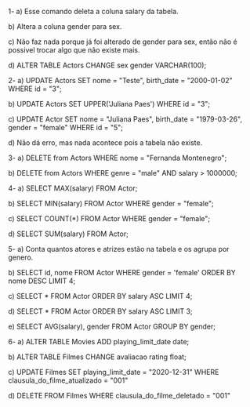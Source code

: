 1-
a)
Esse comando deleta a coluna salary da tabela.

b)
Altera a coluna gender para sex.

c)
Não faz nada porque já foi alterado de gender para sex, então não é possivel trocar algo que não existe mais.

d)
ALTER TABLE Actors CHANGE sex gender VARCHAR(100);


2-
a)
UPDATE Actors SET nome = "Teste", birth_date = "2000-01-02" WHERE id = "3";

b)
UPDATE Actors SET UPPER('Juliana Paes') WHERE id = "3";

c)
UPDATE Actor SET nome = "Juliana Paes", birth_date = "1979-03-26", gender = "female" WHERE id = "5";

d)
Não dá erro, mas nada acontece pois a tabela não existe.


3- 
a)
DELETE from Actors WHERE nome = "Fernanda Montenegro";

b)
DELETE from Actors WHERE genre = "male" AND salary > 1000000;


4-
a)
SELECT MAX(salary) FROM Actor;

b)
SELECT MIN(salary) FROM Actor WHERE gender = "female";

c)
SELECT COUNT(*) FROM Actor WHERE gender = "female";

d)
SELECT SUM(salary) FROM Actor;


5-
a)
Conta quantos atores e atrizes estão na tabela e os agrupa por genero.

b)
SELECT id, nome FROM Actor WHERE gender = 'female' ORDER BY nome DESC LIMIT 4;

c)
SELECT * FROM Actor ORDER BY salary ASC LIMIT 4;

d)
SELECT * FROM Actor ORDER BY salary ASC LIMIT 3;

e)
SELECT AVG(salary), gender FROM Actor GROUP BY gender;


6-
a)
ALTER TABLE Movies ADD playing_limit_date date;

b)
ALTER TABLE Filmes CHANGE avaliacao rating float;

c)
UPDATE Filmes SET playing_limit_date = "2020-12-31" WHERE clausula_do_filme_atualizado = "001"

d)
DELETE FROM Filmes WHERE clausula_do_filme_deletado = "001"